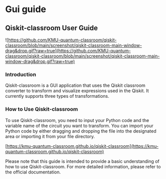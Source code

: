 # Gui guide

## Qiskit-classroom User Guide

![https://github.com/KMU-quantum-classroom/qiskit-classroom/blob/main/screenshot/qiskit-classroom-main-window-drag&drop.gif?raw=true](https://github.com/KMU-quantum-classroom/qiskit-classroom/blob/main/screenshot/qiskit-classroom-main-window-drag&drop.gif?raw=true)

### Introduction

Qiskit-classroom is a GUI application that uses the Qiskit classroom converter to transform and visualize expressions used in the Qiskit. 
It currently supports three types of transformations.

### How to Use Qiskit-classroom

To use Qiskit-classroom, you need to input your Python code and the variable name of the circuit you want to transform. 
You can import your Python code by either dragging and dropping the file into the designated area or importing it from your file directory.


[https://kmu-quantum-classroom.github.io/qiskit-classroom](https://kmu-quantum-classroom.github.io/qiskit-classroom)

Please note that this guide is intended to provide a basic understanding of how to use Qiskit-classroom. 
For more detailed information, please refer to the official documentation.

